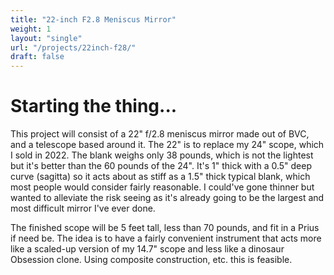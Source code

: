 ```yaml
---
title: "22-inch F2.8 Meniscus Mirror"
weight: 1
layout: "single"
url: "/projects/22inch-f28/"
draft: false
---
```


# Starting the thing...

This project will consist of a 22" f/2.8 meniscus mirror made out of BVC, and a telescope based around it. The 22" is to replace my 24" scope, which I sold in 2022. The blank weighs only 38 pounds, which is not the lightest but it's better than the 60 pounds of the 24". It's 1" thick with a 0.5" deep curve (sagitta) so it acts about as stiff as a 1.5" thick typical blank, which most people would consider fairly reasonable. I could've gone thinner but wanted to alleviate the risk seeing as it's already going to be the largest and most difficult mirror I've ever done.

The finished scope will be 5 feet tall, less than 70 pounds, and fit in a Prius if need be. The idea is to have a fairly convenient instrument that acts more like a scaled-up version of my 14.7" scope and less like a dinosaur Obsession clone. Using composite construction, etc. this is feasible. 